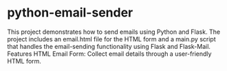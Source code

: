 # python-email-sender
This project demonstrates how to send emails using Python and Flask. The project includes an email.html file for the HTML form and a main.py script that handles the email-sending functionality using Flask and Flask-Mail.  Features HTML Email Form: Collect email details through a user-friendly HTML form.   
